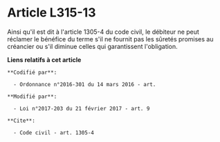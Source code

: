 # Article L315-13

Ainsi qu'il est dit à l'article 1305-4 du code civil, le débiteur ne peut réclamer le bénéfice du terme s'il ne fournit pas
les sûretés promises au créancier ou s'il diminue celles qui garantissent l'obligation.

**Liens relatifs à cet article**

	**Codifié par**:

	  - Ordonnance n°2016-301 du 14 mars 2016 - art.

	**Modifié par**:

	  - Loi n°2017-203 du 21 février 2017 - art. 9

	**Cite**:

	  - Code civil - art. 1305-4
